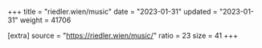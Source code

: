 +++
title = "riedler.wien/music"
date = "2023-01-31"
updated = "2023-01-31"
weight = 41706

[extra]
source = "https://riedler.wien/music/"
ratio = 23
size = 41
+++
